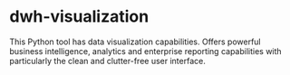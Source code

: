 dwh-visualization
=======================
This Python tool has data visualization capabilities. Offers powerful business intelligence, analytics and enterprise reporting capabilities with particularly the clean and clutter-free user interface.